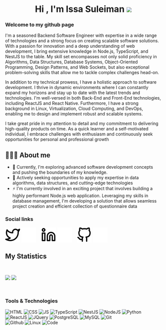 <h1 align="center">Hi , I'm Issa Suleiman <img src="https://media.giphy.com/media/hvRJCLFzcasrR4ia7z/giphy.gif" width="35"></h1>


### Welcome to my github page

I'm a seasoned Backend Software Engineer with expertise in a wide range of technologies and a strong focus on creating scalable software solutions. With a passion for innovation and a deep understanding of web development, I bring extensive knowledge in Node.js, TypeScript, and NestJS to the table. My skill set encompasses not only solid proficiency in Algorithms, Data Structures, Database Systems, Object-Oriented Programming, Design Patterns, and Web Sockets, but also exceptional problem-solving skills that allow me to tackle complex challenges head-on.

In addition to my technical prowess, I have a holistic approach to software development. I thrive in dynamic environments where I can constantly expand my horizons and stay up to date with the latest trends and technologies. I'm well-versed in both Back-End and Front-End technologies, including ReactJS and React Native. Furthermore, I have a strong background in Linux, Virtualization, Cloud Computing, and DevOps, enabling me to design and implement robust and scalable systems.

I take great pride in my attention to detail and my commitment to delivering high-quality products on time. As a quick learner and a self-motivated individual, I embrace challenges with enthusiasm and continuously seek opportunities for personal and professional growth

## 👨🏻‍💻 About me

- 🔭 Currently, I'm exploring advanced software development concepts and pushing the boundaries of my knowledge.
- 🤔 Actively seeking opportunities to apply my expertise in data algorithms, data structures, and cutting-edge technologies
- ⚡ I'm currently involved in an exciting project that involves building a highly performant Node.js web application. Leveraging my skills in database management, I'm developing a solution that allows seamless project creation and efficient collection of questionnaire data

### Social links

[![website](./img/twitter-light.svg)](https://twitter.com/issarsuleiman#gh-light-mode-only)
[![website](./img/twitter-dark.svg)](https://twitter.com/issarsuleiman#gh-dark-mode-only)
&nbsp;&nbsp;
[![website](./img/linkedin-light.svg)](https://linkedin.com/in/issa-suleiman#gh-light-mode-only)
[![website](./img/linkedin-dark.svg)](https://linkedin.com/in/issa-suleiman#gh-dark-mode-only)
&nbsp;&nbsp;
[![website](./img/github-light.svg)](https://github.com/issar13#gh-light-mode-only)
[![website](./img/github-dark.svg)](https://github.com/issar13#gh-dark-mode-only)


## My Statistics

<br/>
<p align="left">
  <img width="49.5%" src="https://github-readme-streak-stats.herokuapp.com/?user=issar13&theme=gotham&hide_border=true" />
  <img width="49.5%" src="https://github-readme-stats.vercel.app/api?username=issar13&show_icons=true&theme=gotham&hide_border=true" />
  </p>

  </a>

<br>


### Tools & Technologies

![HTML](https://img.shields.io/badge/html5-%23E34F26.svg?style=for-the-badge&logo=html5&logoColor=white)
![CSS](https://img.shields.io/badge/css3-%231572B6.svg?style=for-the-badge&logo=css3&logoColor=white) 
![JS](https://img.shields.io/badge/javascript-%23323330.svg?style=for-the-badge&logo=javascript&logoColor=%23F7DF1E)
![TypeScript](https://img.shields.io/badge/typescript-%23323330.svg?style=for-the-badge&logo=typescript&logoColor=%3178C6)
![NestJS](https://img.shields.io/badge/NestJS-%23E0234E.svg?style=for-the-badge&logo=nestjs&logoColor=white)
![NodeJS](https://img.shields.io/badge/Node.js-43853D?style=for-the-badge&logo=node.js&logoColor=white)
![Python](https://img.shields.io/badge/python-%2314354C.svg?style=for-the-badge&logo=python&logoColor=white)
![ReactJS](https://img.shields.io/badge/React-20232A?style=for-the-badge&logo=react&logoColor=61DAFB)
![JQuery](https://img.shields.io/badge/jQuery-0769AD?style=for-the-badge&logo=jquery&logoColor=white)
![PostgreSQL](https://img.shields.io/badge/PostgreSQL-316192?style=for-the-badge&logo=postgresql&logoColor=white)
![MySQL](https://img.shields.io/badge/mysql-%2300f.svg?style=for-the-badge&logo=mysql&logoColor=white) 
![Git](https://img.shields.io/badge/git-%23F05033.svg?style=for-the-badge&logo=git&logoColor=white)  
![Github](https://img.shields.io/badge/github-%23121011.svg?style=for-the-badge&logo=github&logoColor=white) 
![Linux](https://img.shields.io/badge/Linux-FCC624?style=for-the-badge&logo=linux&logoColor=black) 
![Code](https://img.shields.io/badge/VisualStudioCode-0078d7.svg?style=for-the-badge&logo=visual-studio-code&logoColor=white)
